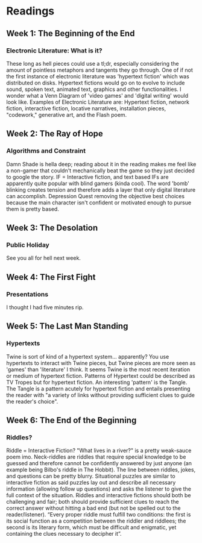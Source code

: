# Readings

## Week 1: The Beginning of the End

### Electronic Literature: What is it?

These long as hell pieces could use a tl;dr, especially considering the amount of pointless metaphors and tangents they go through.
One of if not the first instance of electronic literature was 'hypertext fiction' which was distributed on disks. Hypertext fictions would go on to evolve to include  sound, spoken text, animated text, graphics and other functionalities.
I wonder what a Venn Diagram of 'video games' and 'digital writing' would look like.
Examples of Electronic Literature are: Hypertext fiction, network fiction, interactive fiction, locative narratives, installation pieces, "codework," generative art, and the Flash poem.

## Week 2: The Ray of Hope

### Algorithms and Constraint

Damn Shade is hella deep; reading about it in the reading makes me feel like a non-gamer that couldn't mechanically beat the game so they just decided to google the story. 
IF = Interactive fiction, and text based IFs are apparently quite popular with blind gamers (kinda cool).
The word 'bomb' blinking creates tension and therefore adds a layer that only digital literature can accomplish.
Depression Quest removing the objective best choices because the main character isn't confident or motivated enough to pursue them is pretty based.

## Week 3: The Desolation

### Public Holiday

See you all for hell next week.

## Week 4: The First Fight

### Presentations

I thought I had five minutes rip.

## Week 5: The Last Man Standing

### Hypertexts

Twine is sort of kind of a hypertext system... apparently? You use hypertexts to interact with Twine pieces, but Twine pieces are more seen as 'games' than 'literature' I think. It seems Twine is the most recent iteration or medium of hypertext fiction.
Patterns of Hypertext could be described as TV Tropes but for hypertext fiction. An interesting 'pattern' is the Tangle. The Tangle is a pattern acutely for hypertext fiction and entails presenting the reader with "a variety of links without providing sufficient clues to guide the reader's choice".

## Week 6: The End of the Beginning

### Riddles?

Riddle = Interactive Fiction? "What lives in a river?" is a pretty weak-sauce poem imo. Neck-riddles are riddles that require special knowledge to be guessed and therefore cannot be confidently answered by just anyone (an example being Bilbo's riddle in The Hobbit). The line between riddles, jokes, and questions can be pretty blurry. Situational puzzles are similar to interactive fiction as said puzzles lay out and describe all necessary information (allowing follow up questions) and asks the listener to give the full context of the situation. Riddles and interactive fictions should both be challenging and fair; both should provide sufficient clues to reach the correct answer without hitting a bad end (but not be spelled out to the reader/listener). “Every proper riddle must fulfill two conditions: the first is its social function as a competition between the riddler and riddlees; the second is its literary form, which must be difficult and enigmatic, yet containing the clues necessary to decipher it”.
